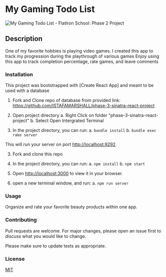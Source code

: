 # My Gaming Todo List

![My Gaming Todo List - Flatiron School: Phase 2 Project](https://i.makeagif.com/media/11-16-2022/HSC4pN.gif)

## Description

One of my favorite hobbies is playing video games.
I created this app to track my progression during the playthrough of various games
Enjoy using this app to track completion percentage, rate games, and leave comments


### Installation

This project was bootstrapped with [Create React App] and meant to be used with a database

1. Fork and Clone repo of database from provided
   link: https://github.com/ISTAFAMARSHALL/phase-3-sinatra-react-project 

2. Open project directory
    a. Right Click on folder "phase-3-sinatra-react-project"
    b. Select Open Intergrated Terminal 

2. In the project directory, you can run:
    a. `bundle install`
    b. `bundle exec rake server`

This will run your server on port
[http://localhost:9292](http://localhost:9292).

3. Fork and clone this repo

4. In the project directory, you can run:
    a. `npm install`
    b. `npm start`

5. Open [http://localhost:3000](http://localhost:3000) to view it in your browser.

6. open a new terminal window, and run:
    a. `npm run server`

### Usage

Organize and rate your favorite beauty products within one app.

### Contributing

Pull requests are welcome. For major changes, please open an issue first to discuss what you would like to change.

Please make sure to update tests as appropriate.

### License

[MIT](https://choosealicense.com/licenses/mit/)
